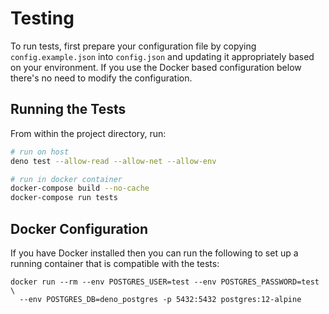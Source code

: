 # Testing

To run tests, first prepare your configuration file by copying
`config.example.json` into `config.json` and updating it appropriately based on
your environment. If you use the Docker based configuration below there's no
need to modify the configuration.

## Running the Tests

From within the project directory, run:

```sh
# run on host
deno test --allow-read --allow-net --allow-env

# run in docker container
docker-compose build --no-cache
docker-compose run tests
```

## Docker Configuration

If you have Docker installed then you can run the following to set up a running
container that is compatible with the tests:

```
docker run --rm --env POSTGRES_USER=test --env POSTGRES_PASSWORD=test \
  --env POSTGRES_DB=deno_postgres -p 5432:5432 postgres:12-alpine
```
